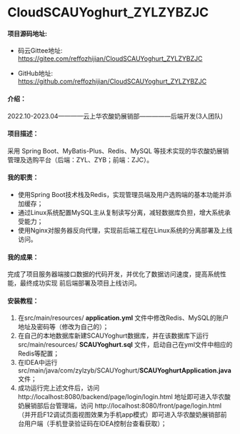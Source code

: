 # CloudSCAUYoghurt_ZYLZYBZJC


#### 项目源码地址: 

- 码云Gittee地址: https://gitee.com/reffozhijian/CloudSCAUYoghurt_ZYLZYBZJC

- GitHub地址: https://github.com/reffozhijian/CloudSCAUYoghurt_ZYLZYBZJC


#### 介绍：
2022.10-2023.04————云上华农酸奶展销部—————后端开发(3人团队)
#### 项目描述：
采用 Spring Boot、MyBatis-Plus、Redis、MySQL 等技术实现的华农酸奶展销管理及选购平台（后端：ZYL、ZYB；前端：ZJC）。
#### 我的职责：
- 使用Spring Boot技术栈及Redis，实现管理员端及用户选购端的基本功能并添加缓存；
- 通过Linux系统配置MySQL主从复制读写分离，减轻数据库负担，增大系统承受能力； 
- 使用Nginx对服务器反向代理，实现前后端工程在Linux系统的分离部署及上线访问。
#### 我的成果：
完成了项目服务器端接口数据的代码开发，并优化了数据访问速度，提高系统性能，最终成功实现
前后端部署及项目上线访问。

#### 安装教程：

1.  在src/main/resources/ **application.yml** 文件中修改Redis、MySQL的账户地址及密码等（修改为自己的）；
2.  在自己的本地数据库新建SCAUYoghurt数据库，并在该数据库下运行src/main/resources/ **SCAUYoghurt.sql** 文件，启动自己在yml文件中相应的Redis等配置；
3.  在IDEA中运行src/main/java/com/zylzyb/SCAUYoghurt/**SCAUYoghurtApplication.java**文件；
4.  成功运行完上述文件后，访问  http://localhost:8080/backend/page/login/login.html  地址即可进入华农酸奶展销部后台管理端，访问
    http://localhost:8080/front/page/login.html  （并开启F12调试页面视图效果为手机app模式）即可进入华农酸奶展销部前台用户端（手机登录验证码在IDEA控制台查看获取）；
